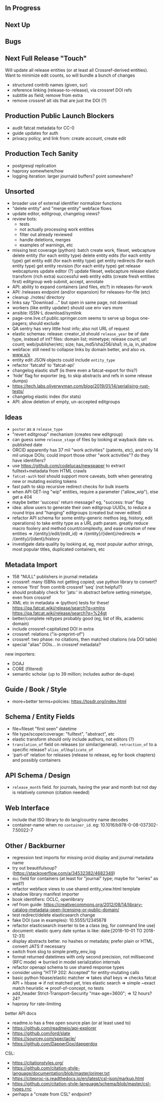 
## In Progress


## Next Up


## Bugs


## Next Full Release "Touch"

Will update all release entities (or at least all Crossref-derived entities).
Want to minimize edit counts, so will bundle a bunch of changes

- structured contrib names (given, sur)
- reference linking (release-to-release), via crossref DOI refs
- subtitle as field; remove from extra
- remove crossref alt ids that are just the DOI (?)

## Production Public Launch Blockers

- audit fatcat metadata for CC-0
- guide updates for auth
- privacy policy, and link from: create account, create edit

## Production Tech Sanity

- postgresql replication
- haproxy somewhere/how
- logging iteration: larger journald buffers? point somewhere?

## Unsorted

- broader use of external identifier normalizer functions
- "delete entity" and "merge entity" webface flows
- update editor, editgroup, changelog views?
- review bots:
    - tests
    - not actually processing work entities
    - filter out already reviewed
    - handle deletions, merges
    - examples of warnings, etc
- missing test coverage (python):
    batch create work, fileset, webcapture
    delete entity (for each entity type)
    delete entity edits (for each entity type)
    get entity edit (for each entity type)
    get entity redirects (for each entity type)
    get entity revision (for each entity type)
    get release webcaptures
    update editor (?)
    update fileset, webcapture
    release elastic transform (rich extra)
    successful web entity edits (create fresh entities first)
    editgroup web submit, accept, annotate
- API: ability to expand containers (and files, etc?) in releases-for-work
- API: /releases endpoint (and/or expansion) for releases-for-file (etc)
- cleanup ./notes/ directory
- links say "Download ..." but open in same page, not download
- workers (like entity updater) should use env vars more
- ansible: ISSN-L download/symlink
- page-one.live.cf.public.springer.com seems to serve up bogus one-pagers; should exclude
- QA sentry has very little host info; also not URL of request
- elastic schemas:
    release: creator_id
        should `release_year` be of date type, instead of int?
    files: domain list; mimetype; release count; url count; web/publisher/etc;
        size; has_md5/sha256/sha1; in_ia, in_shadow
- webface: still need to collapse links by domain better, and also vs. www.x/x
- entity edit JSON objects could include `entity_type`
- refactor 'fatcatd' to 'fatcat-api'
- changelog elastic stuff (is there even a fatcat-export for this?)
- 'hide' flag for exporter (eg, to skip abstracts and refs in some release dumps)
- https://tech.labs.oliverwyman.com/blog/2019/01/14/serialising-rust-tests/
- changelog elastic index (for stats)
- API: allow deletion of empty, un-accepted editgroups

## Ideas

- `poster` as a `release_type`
- "revert editgroup" mechanism (creates new editgroup)
- can guess some `release_stage` of files by looking at wayback date vs.
  published date
- ORCID apparently has 37 mil "work activities" (patents, etc), and only 14 mil
  unique DOIs; could import those other "work activities"? do they have
  identifiers?
- use https://github.com/codelucas/newspaper to extract fulltext+metadata from HTML crawls
- `fatcat-auth` tool should support more caveats, both when generating new or mutating existing tokens
- fast path to skip recursive redirect checks for bulk inserts
- when API GET-ing "wip" entities, require a parameter ("allow_wip"), else get a 404
- maybe better 'success' return message? eg, "success: true" flag
- idea: allow users to generate their own editgroup UUIDs, to reduce a round
  trips and "hanging" editgroups (created but never edited)
- refactor API schema for some entity-generic methos (eg, history, edit
  operations) to take entity type as a URL path param. greatly reduce macro
  foolery and method count/complexity, and ease creation of new entities
    => /{entity}/edit/{edit_id}
    => /{entity}/{ident}/redirects
    => /{entity}/{ident}/history
- investigate data quality by looking at, eg, most popular author strings, most
  popular titles, duplicated containers, etc

## Metadata Import

- 158 "NULL" publishers in journal metadata
- crossref: many ISBNs not getting copied; use python library to convert?
- remove 'first' from contrib crossref 'seq' (not helpful?)
- should probably check for 'jats:' in abstract before setting mimetype, even from crossref
- XML etc in metadata
    => (python) tests for these!
    https://qa.fatcat.wiki/release/search?q=xmlns
    https://qa.fatcat.wiki/release/search?q=%24gt
- better/complete reltypes probably good (eg, list of IRs, academic domain)
- include crossref-capitalized DOI in extra
- crossref: relations ("is-preprint-of")
- crossref: two phase: no citations, then matched citations (via DOI table)
- special "alias" DOIs... in crossref metadata?

new importers:
- DOAJ
- CORE (filtered)
- semantic scholar (up to 39 million; includes author de-dupe)

## Guide / Book / Style

- more+better terms+policies: https://tosdr.org/index.html

## Schema / Entity Fields

- file+fileset "first seen" datetime
- file type/scope/coverage: "fulltext", "abstract", etc
- elastic transform should only include authors, not editors (?)
- `translation_of` field on releases (or similar/general). `retraction_of` to a
  specific release? `alias_of`/`duplicate_of`
- 'part-of' relation for releases (release to release, eg for book chapters) and possibly containers

## API Schema / Design

- `release_month` field. for journals, having the year and month but not day is relatively common (citation needed)

## Web Interface

- include that ISO library to do lang/country name decodes
- container-name when no `container_id`. eg: 10.1016/b978-0-08-037302-7.50022-7

## Other / Backburner

- regression test imports for missing orcid display and journal metadata name
- try out beautifulsoup? (https://stackoverflow.com/a/34532382/4682349)
- `doi` field for containers (at least for "journal" type; maybe for "series" as well?)
- refactor webface views to use shared entity_view.html template
- shadow library manifest importer
- book identifiers: OCLC, openlibrary
- ref from guide: https://creativecommons.org/2012/08/14/library-catalog-metadata-open-licensing-or-public-domain/
- test redirect/delete elasticsearch change
- fake DOI (use in examples): 10.5555/12345678
- refactor elasticsearch inserter to be a class (eg, for command line use)
- document: elastic query date syntax is like: date:[2018-10-01 TO 2018-12-31]
- display abstracts better. no hashes or metadata; prefer plain or HTML,
  convert JATS if necessary
- switch from slog to simple pretty_env_log
- format returned datetimes with only second precision, not millisecond (RFC mode)
    => burried in model serialization internals
- refactor openapi schema to use shared response types
- consider using "HTTP 202: Accepted" for entity-mutating calls
- basic python hbase/elastic matcher
  => takes sha1 keys
  => checks fatcat API + hbase
  => if not matched yet, tries elastic search
  => simple ~exact match heuristic
  => proof-of-concept, no tests
- add_header Strict-Transport-Security "max-age=3600";
    => 12 hours? 24?
- haproxy for rate-limiting

better API docs
- readme.io has a free open source plan (or at least used to)
- https://github.com/readmeio/api-explorer
- https://github.com/lord/slate
- https://sourcey.com/spectacle/
- https://github.com/DapperDox/dapperdox

CSL:
- https://citationstyles.org/
- https://github.com/citation-style-language/documentation/blob/master/primer.txt
- https://citeproc-js.readthedocs.io/en/latest/csl-json/markup.html
- https://github.com/citation-style-language/schema/blob/master/csl-types.rnc
- perhaps a "create from CSL" endpoint?
